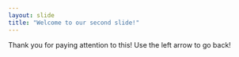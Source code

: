 ```yaml
---
layout: slide
title: "Welcome to our second slide!"
---
```

Thank you for paying attention to this!
Use the left arrow to go back!
